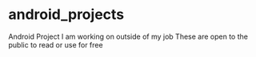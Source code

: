 # android_projects
Android Project I am working on outside of my job
These are open to the public to read or use for free
